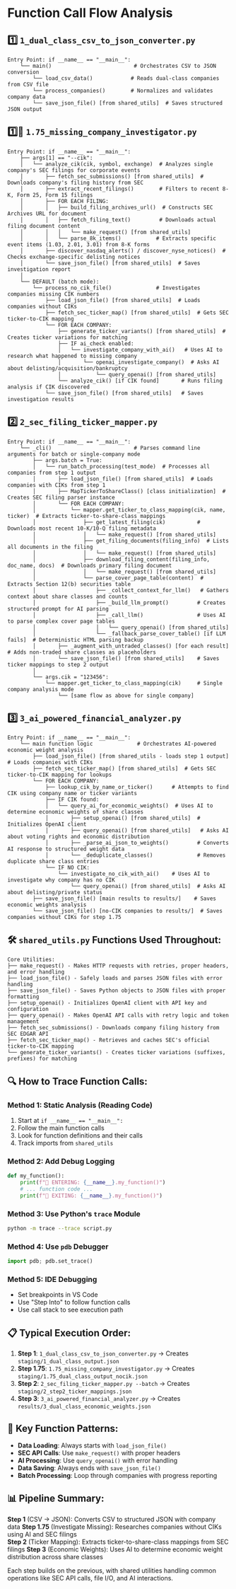 # Function Call Flow Analysis

## 1️⃣ **`1_dual_class_csv_to_json_converter.py`**

```
Entry Point: if __name__ == "__main__":
    └── main()                          # Orchestrates CSV to JSON conversion
        └── load_csv_data()            # Reads dual-class companies from CSV file
        └── process_companies()        # Normalizes and validates company data
        └── save_json_file() [from shared_utils]  # Saves structured JSON output
```

## 1️⃣🔎 **`1.75_missing_company_investigator.py`**

```
Entry Point: if __name__ == "__main__":
    ├── args[1] == "--cik":
    │   └── analyze_cik(cik, symbol, exchange)  # Analyzes single company's SEC filings for corporate events
    │       ├── fetch_sec_submissions() [from shared_utils]  # Downloads company's filing history from SEC
    │       ├── extract_recent_filings()        # Filters to recent 8-K, Form 25, Form 15 filings
    │       ├── FOR EACH FILING:
    │       │   ├── build_filing_archives_url()  # Constructs SEC Archives URL for document
    │       │   ├── fetch_filing_text()         # Downloads actual filing document content
    │       │   │   └── make_request() [from shared_utils]
    │       │   └── parse_8k_items()           # Extracts specific event items (1.03, 2.01, 3.01) from 8-K forms
    │       ├── discover_nasdaq_alerts() / discover_nyse_notices()  # Checks exchange-specific delisting notices
    │       └── save_json_file() [from shared_utils]  # Saves investigation report
    │
    └── DEFAULT (batch mode):
        └── process_no_cik_file()              # Investigates companies missing CIK numbers
            ├── load_json_file() [from shared_utils]  # Loads companies without CIKs
            ├── fetch_sec_ticker_map() [from shared_utils]  # Gets SEC ticker-to-CIK mapping
            └── FOR EACH COMPANY:
                ├── generate_ticker_variants() [from shared_utils]  # Creates ticker variations for matching
                ├── IF ai_check enabled:
                │   └── investigate_company_with_ai()   # Uses AI to research what happened to missing company
                │       └── openai_investigate_company()  # Asks AI about delisting/acquisition/bankruptcy
                │           └── query_openai() [from shared_utils]
                └── analyze_cik() [if CIK found]       # Runs filing analysis if CIK discovered
            └── save_json_file() [from shared_utils]   # Saves investigation results
```

## 2️⃣ **`2_sec_filing_ticker_mapper.py`**

```
Entry Point: if __name__ == "__main__":
    └── _cli()                          # Parses command line arguments for batch or single-company mode
        ├── args.batch = True:
        │   └── run_batch_processing(test_mode)  # Processes all companies from step 1 output
        │       ├── load_json_file() [from shared_utils]  # Loads companies with CIKs from step 1
        │       ├── MapTickerToShareClass() [class initialization]  # Creates SEC filing parser instance
        │       └── FOR EACH COMPANY:
        │           └── mapper.get_ticker_to_class_mapping(cik, name, ticker)  # Extracts ticker-to-share-class mappings
        │               ├── get_latest_filing(cik)          # Downloads most recent 10-K/10-Q filing metadata
        │               │   └── make_request() [from shared_utils]
        │               ├── get_filing_documents(filing_info)  # Lists all documents in the filing
        │               │   └── make_request() [from shared_utils]
        │               ├── download_filing_content(filing_info, doc_name, docs)  # Downloads primary filing document
        │               │   └── make_request() [from shared_utils]
        │               └── parse_cover_page_table(content)  # Extracts Section 12(b) securities table
        │                   ├── _collect_context_for_llm()   # Gathers context about share classes and counts
        │                   ├── _build_llm_prompt()         # Creates structured prompt for AI parsing
        │                   ├── _call_llm()                 # Uses AI to parse complex cover page tables
        │                   │   └── query_openai() [from shared_utils]
        │                   └── _fallback_parse_cover_table() [if LLM fails]  # Deterministic HTML parsing backup
        │       ├── _augment_with_untraded_classes() [for each result]  # Adds non-traded share classes as placeholders
        │       └── save_json_file() [from shared_utils]    # Saves ticker mappings to step 2 output
        │
        └── args.cik = "123456":
            └── mapper.get_ticker_to_class_mapping(cik)     # Single company analysis mode
                └── [same flow as above for single company]
```

## 3️⃣ **`3_ai_powered_financial_analyzer.py`**

```
Entry Point: if __name__ == "__main__":
    └── main function logic              # Orchestrates AI-powered economic weight analysis
        ├── load_json_file() [from shared_utils - loads step 1 output]  # Loads companies with CIKs
        ├── fetch_sec_ticker_map() [from shared_utils]  # Gets SEC ticker-to-CIK mapping for lookups
        └── FOR EACH COMPANY:
            ├── lookup_cik_by_name_or_ticker()      # Attempts to find CIK using company name or ticker variants
            ├── IF CIK found:
            │   └── query_ai_for_economic_weights()  # Uses AI to determine economic weights of share classes
            │       ├── setup_openai() [from shared_utils]  # Initializes OpenAI client
            │       ├── query_openai() [from shared_utils]   # Asks AI about voting rights and economic distribution
            │       ├── _parse_ai_json_to_weights()         # Converts AI response to structured weight data
            │       └── _deduplicate_classes()              # Removes duplicate share class entries
            └── IF NO CIK:
                └── investigate_no_cik_with_ai()    # Uses AI to investigate why company has no CIK
                    └── query_openai() [from shared_utils]  # Asks AI about delisting/private status
        ├── save_json_file() [main results to results/]    # Saves economic weights analysis
        └── save_json_file() [no-CIK companies to results/]  # Saves companies without CIKs for step 1.75
```

## 🛠️ **`shared_utils.py` Functions Used Throughout:**

```
Core Utilities:
├── make_request() - Makes HTTP requests with retries, proper headers, and error handling
├── load_json_file() - Safely loads and parses JSON files with error handling
├── save_json_file() - Saves Python objects to JSON files with proper formatting
├── setup_openai() - Initializes OpenAI client with API key and configuration
├── query_openai() - Makes OpenAI API calls with retry logic and token management
├── fetch_sec_submissions() - Downloads company filing history from SEC EDGAR API
├── fetch_sec_ticker_map() - Retrieves and caches SEC's official ticker-to-CIK mapping
└── generate_ticker_variants() - Creates ticker variations (suffixes, prefixes) for matching
```

## 🔍 **How to Trace Function Calls:**

### **Method 1: Static Analysis (Reading Code)**

1. Start at `if __name__ == "__main__":`
2. Follow the main function calls
3. Look for function definitions and their calls
4. Track imports from `shared_utils`

### **Method 2: Add Debug Logging**

```python
def my_function():
    print(f"🔵 ENTERING: {__name__}.my_function()")
    # ... function code ...
    print(f"🔴 EXITING: {__name__}.my_function()")
```

### **Method 3: Use Python's `trace` Module**

```bash
python -m trace --trace script.py
```

### **Method 4: Use `pdb` Debugger**

```python
import pdb; pdb.set_trace()
```

### **Method 5: IDE Debugging**

- Set breakpoints in VS Code
- Use "Step Into" to follow function calls
- Use call stack to see execution path

## 📋 **Typical Execution Order:**

1. **Step 1**: `1_dual_class_csv_to_json_converter.py` → Creates `staging/1_dual_class_output.json`
2. **Step 1.75**: `1.75_missing_company_investigator.py` → Creates `staging/1.75_dual_class_output_nocik.json`
3. **Step 2**: `2_sec_filing_ticker_mapper.py --batch` → Creates `staging/2_step2_ticker_mappings.json`
4. **Step 3**: `3_ai_powered_financial_analyzer.py` → Creates `results/3_dual_class_economic_weights.json`

## 🎯 **Key Function Patterns:**

- **Data Loading**: Always starts with `load_json_file()`
- **SEC API Calls**: Use `make_request()` with proper headers
- **AI Processing**: Use `query_openai()` with error handling
- **Data Saving**: Always ends with `save_json_file()`
- **Batch Processing**: Loop through companies with progress reporting

## 📊 **Pipeline Summary:**

**Step 1** (CSV → JSON): Converts CSV to structured JSON with company data
**Step 1.75** (Investigate Missing): Researches companies without CIKs using AI and SEC filings  
**Step 2** (Ticker Mapping): Extracts ticker-to-share-class mappings from SEC filings
**Step 3** (Economic Weights): Uses AI to determine economic weight distribution across share classes

Each step builds on the previous, with shared utilities handling common operations like SEC API calls, file I/O, and AI interactions.
